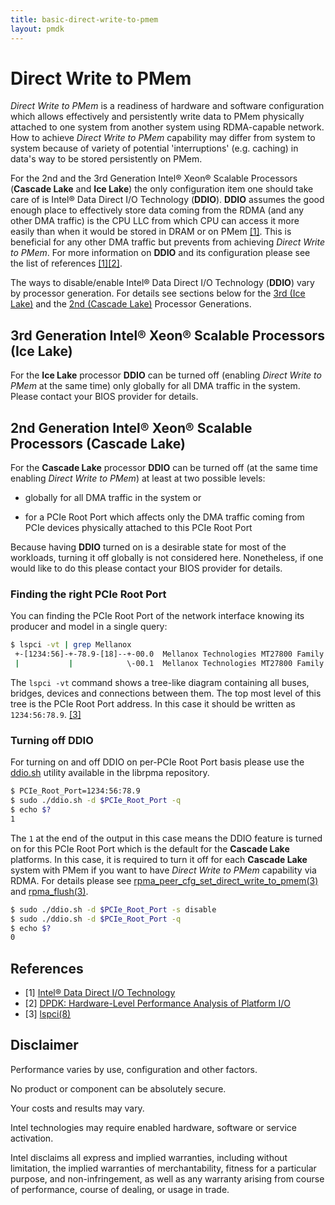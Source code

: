 ```yaml
---
title: basic-direct-write-to-pmem
layout: pmdk
---
```


# Direct Write to PMem

*Direct Write to PMem* is a readiness of hardware and software configuration which allows effectively and persistently write data to PMem physically attached to one system from another system using RDMA-capable network. How to achieve *Direct Write to PMem* capability may differ from system to system because of variety of potential 'interruptions' (e.g. caching) in data's way to be stored persistently on PMem.

For the 2nd and the 3rd Generation Intel&reg; Xeon&reg; Scalable Processors (**Cascade Lake** and **Ice Lake**) the only configuration item one should take care of is Intel&reg; Data Direct I/O Technology (**DDIO**). **DDIO** assumes the good enough place to effectively store data coming from the RDMA (and any other DMA traffic) is the CPU LLC from which CPU can access it more easily than when it would be stored in DRAM or on PMem [[1]][ddio]. This is beneficial for any other DMA traffic but prevents from achieving *Direct Write to PMem*.
For more information on **DDIO** and its configuration please see the list of references [[1]][ddio][[2]][dpdk].

The ways to disable/enable Intel&reg; Data Direct I/O Technology (**DDIO**) vary by processor generation.
For details see sections below for the [3rd (Ice Lake)](#3rd-generation-intelreg-xeonreg-scalable-processors-ice-lake) and the [2nd (Cascade Lake)](#2nd-generation-intelreg-xeonreg-scalable-processors-cascade-lake) Processor Generations.

## 3rd Generation Intel&reg; Xeon&reg; Scalable Processors (**Ice Lake**)

For the **Ice Lake** processor **DDIO** can be turned off (enabling *Direct Write to PMem* at the same time) only globally for all DMA traffic in the system. Please contact your BIOS provider for details.

## 2nd Generation Intel&reg; Xeon&reg; Scalable Processors (**Cascade Lake**)

For the **Cascade Lake** processor **DDIO** can be turned off (at the same time enabling *Direct Write to PMem*) at least at two possible levels:

- globally for all DMA traffic in the system or

- for a PCIe Root Port which affects only the DMA traffic coming from PCIe devices physically attached to this PCIe Root Port

Because having **DDIO** turned on is a desirable state for most of the workloads, turning it off globally is not considered here. Nonetheless, if one would like to do this please contact your BIOS provider for details.

### Finding the right PCIe Root Port

You can finding the PCIe Root Port of the network interface knowing its producer and model in a single query:

```sh
$ lspci -vt | grep Mellanox
 +-[1234:56]-+-78.9-[18]--+-00.0  Mellanox Technologies MT27800 Family [ConnectX-5]
 |           |            \-00.1  Mellanox Technologies MT27800 Family [ConnectX-5]
```

The `lspci -vt` command shows a tree-like diagram containing all buses, bridges, devices and connections between them. The top most level of this tree is the PCIe Root Port address. In this case it should be written as `1234:56:78.9`. [[3]][lspci]

### Turning off DDIO

For turning on and off DDIO on per-PCIe Root Port basis please use the [ddio.sh](https://github.com/pmem/rpma/blob/master/tools/ddio.sh) utility available in the librpma repository.

```sh
$ PCIe_Root_Port=1234:56:78.9
$ sudo ./ddio.sh -d $PCIe_Root_Port -q
$ echo $?
1
```

The `1` at the end of the output in this case means the DDIO feature is turned on for this PCIe Root Port which is the default for the **Cascade Lake** platforms. In this case, it is required to turn it off for each **Cascade Lake** system with PMem if you want to have *Direct Write to PMem* capability via RDMA. For details please see [rpma_peer_cfg_set_direct_write_to_pmem(3)](https://pmem.io/rpma/manpages/master/rpma_peer_cfg_set_direct_write_to_pmem.3) and [rpma_flush(3)](https://pmem.io/rpma/manpages/master/rpma_flush.3).

```sh
$ sudo ./ddio.sh -d $PCIe_Root_Port -s disable
$ sudo ./ddio.sh -d $PCIe_Root_Port -q
$ echo $?
0
```

## References

* [1] [Intel&reg; Data Direct I/O Technology][ddio]
* [2] [DPDK: Hardware-Level Performance Analysis of Platform I/O][dpdk]
* [3] [lspci(8)][lspci]

[ddio]: https://www.intel.co.uk/content/www/uk/en/io/data-direct-i-o-technology.html
[dpdk]: https://www.dpdk.org/wp-content/uploads/sites/35/2018/09/Roman-Sudarikov-DPDK_PRC_Summit_Sudarikov.pptx
[lspci]: https://man7.org/linux/man-pages/man8/lspci.8.html

## Disclaimer

Performance varies by use, configuration and other factors.

No product or component can be absolutely secure.

Your costs and results may vary.

Intel technologies may require enabled hardware, software or service activation.

Intel disclaims all express and implied warranties, including without limitation, the implied warranties of merchantability, fitness for a particular purpose, and non-infringement, as well as any warranty arising from course of performance, course of dealing, or usage in trade.
